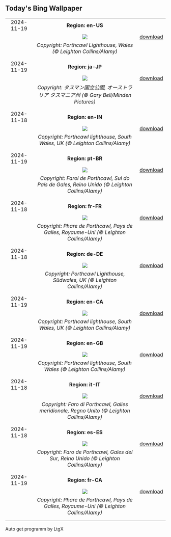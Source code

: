 ## Today's Bing Wallpaper
|      |      |      |
| :----: | :----: | :----: |
|2024-11-19|**Region: en-US**||
||![](https://www.bing.com/th?id=OHR.PorthcawlLighthouse_EN-US4147042402_UHD.jpg&pid=hp&w=1152&h=648&rs=1&c=4)| [download](https://www.bing.com/th?id=OHR.PorthcawlLighthouse_EN-US4147042402_UHD.jpg)|
||*Copyright: Porthcawl Lighthouse, Wales (© Leighton Collins/Alamy)*
||
|||
|2024-11-19|**Region: ja-JP**||
||![](https://www.bing.com/th?id=OHR.TasmansArch_JA-JP4122919606_UHD.jpg&pid=hp&w=1152&h=648&rs=1&c=4)| [download](https://www.bing.com/th?id=OHR.TasmansArch_JA-JP4122919606_UHD.jpg)|
||*Copyright: タスマン国立公園, オーストラリア タスマニア州 (© Gary Bell/Minden Pictures)*
||
|||
|2024-11-18|**Region: en-IN**||
||![](https://www.bing.com/th?id=OHR.PorthcawlLighthouse_EN-IN5797196395_UHD.jpg&pid=hp&w=1152&h=648&rs=1&c=4)| [download](https://www.bing.com/th?id=OHR.PorthcawlLighthouse_EN-IN5797196395_UHD.jpg)|
||*Copyright: Porthcawl lighthouse, South Wales, UK (© Leighton Collins/Alamy)*
||
|||
|2024-11-19|**Region: pt-BR**||
||![](https://www.bing.com/th?id=OHR.PorthcawlLighthouse_PT-BR8599692510_UHD.jpg&pid=hp&w=1152&h=648&rs=1&c=4)| [download](https://www.bing.com/th?id=OHR.PorthcawlLighthouse_PT-BR8599692510_UHD.jpg)|
||*Copyright: Farol de Porthcawl, Sul do País de Gales, Reino Unido (© Leighton Collins/Alamy)*
||
|||
|2024-11-18|**Region: fr-FR**||
||![](https://www.bing.com/th?id=OHR.PorthcawlLighthouse_FR-FR3687906997_UHD.jpg&pid=hp&w=1152&h=648&rs=1&c=4)| [download](https://www.bing.com/th?id=OHR.PorthcawlLighthouse_FR-FR3687906997_UHD.jpg)|
||*Copyright: Phare de Porthcawl, Pays de Galles, Royaume-Uni (© Leighton Collins/Alamy)*
||
|||
|2024-11-18|**Region: de-DE**||
||![](https://www.bing.com/th?id=OHR.PorthcawlLighthouse_DE-DE2845400826_UHD.jpg&pid=hp&w=1152&h=648&rs=1&c=4)| [download](https://www.bing.com/th?id=OHR.PorthcawlLighthouse_DE-DE2845400826_UHD.jpg)|
||*Copyright: Porthcawl Lighthouse, Südwales, UK (© Leighton Collins/Alamy)*
||
|||
|2024-11-19|**Region: en-CA**||
||![](https://www.bing.com/th?id=OHR.PorthcawlLighthouse_EN-CA7342147718_UHD.jpg&pid=hp&w=1152&h=648&rs=1&c=4)| [download](https://www.bing.com/th?id=OHR.PorthcawlLighthouse_EN-CA7342147718_UHD.jpg)|
||*Copyright: Porthcawl lighthouse, South Wales, UK (© Leighton Collins/Alamy)*
||
|||
|2024-11-19|**Region: en-GB**||
||![](https://www.bing.com/th?id=OHR.PorthcawlLighthouse_EN-GB6491276513_UHD.jpg&pid=hp&w=1152&h=648&rs=1&c=4)| [download](https://www.bing.com/th?id=OHR.PorthcawlLighthouse_EN-GB6491276513_UHD.jpg)|
||*Copyright: Porthcawl lighthouse, South Wales (© Leighton Collins/Alamy)*
||
|||
|2024-11-18|**Region: it-IT**||
||![](https://www.bing.com/th?id=OHR.PorthcawlLighthouse_IT-IT6522253839_UHD.jpg&pid=hp&w=1152&h=648&rs=1&c=4)| [download](https://www.bing.com/th?id=OHR.PorthcawlLighthouse_IT-IT6522253839_UHD.jpg)|
||*Copyright: Faro di Porthcawl, Galles meridionale, Regno Unito (© Leighton Collins/Alamy)*
||
|||
|2024-11-18|**Region: es-ES**||
||![](https://www.bing.com/th?id=OHR.PorthcawlLighthouse_ES-ES1528982827_UHD.jpg&pid=hp&w=1152&h=648&rs=1&c=4)| [download](https://www.bing.com/th?id=OHR.PorthcawlLighthouse_ES-ES1528982827_UHD.jpg)|
||*Copyright: Faro de Porthcawl, Gales del Sur, Reino Unido (© Leighton Collins/Alamy)*
||
|||
|2024-11-19|**Region: fr-CA**||
||![](https://www.bing.com/th?id=OHR.PorthcawlLighthouse_FR-CA2947887858_UHD.jpg&pid=hp&w=1152&h=648&rs=1&c=4)| [download](https://www.bing.com/th?id=OHR.PorthcawlLighthouse_FR-CA2947887858_UHD.jpg)|
||*Copyright: Phare de Porthcawl, Pays de Galles, Royaume-Uni (© Leighton Collins/Alamy)*
||
|||

Auto get programm by LtgX
